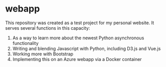 # webapp

This repository was created as a test project for my personal website.  It serves several functions in this capacity:

1.  As a way to learn more about the newest Python asynchronous functionality
2.  Writing and blending Javascript with Python, including D3.js and Vue.js
3.  Working more with Bootstrap
4.  Implementing this on an Azure webapp via a Docker container